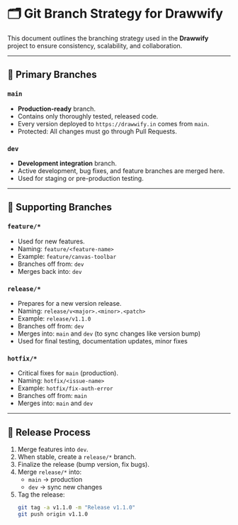 # 🗂️ Git Branch Strategy for Drawwify

This document outlines the branching strategy used in the **Drawwify** project to ensure consistency, scalability, and collaboration.

---

## 📌 Primary Branches

### `main`
- **Production-ready** branch.
- Contains only thoroughly tested, released code.
- Every version deployed to `https://drawwify.in` comes from `main`.
- Protected: All changes must go through Pull Requests.

### `dev`
- **Development integration** branch.
- Active development, bug fixes, and feature branches are merged here.
- Used for staging or pre-production testing.

---

## 🧩 Supporting Branches

### `feature/*`
- Used for new features.
- Naming: `feature/<feature-name>`
- Example: `feature/canvas-toolbar`
- Branches off from: `dev`
- Merges back into: `dev`

### `release/*`
- Prepares for a new version release.
- Naming: `release/v<major>.<minor>.<patch>`
- Example: `release/v1.1.0`
- Branches off from: `dev`
- Merges into: `main` and `dev` (to sync changes like version bump)
- Used for final testing, documentation updates, minor fixes

### `hotfix/*`
- Critical fixes for `main` (production).
- Naming: `hotfix/<issue-name>`
- Example: `hotfix/fix-auth-error`
- Branches off from: `main`
- Merges into: `main` and `dev`

---

## 🚀 Release Process

1. Merge features into `dev`.
2. When stable, create a `release/*` branch.
3. Finalize the release (bump version, fix bugs).
4. Merge `release/*` into:
   - `main` → production
   - `dev` → sync new changes
5. Tag the release:
   ```bash
   git tag -a v1.1.0 -m "Release v1.1.0"
   git push origin v1.1.0
